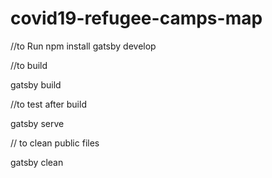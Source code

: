 # covid19-refugee-camps-map

//to Run
npm install
gatsby develop

//to build

gatsby build

//to test after build

gatsby serve

// to clean public files

gatsby clean


